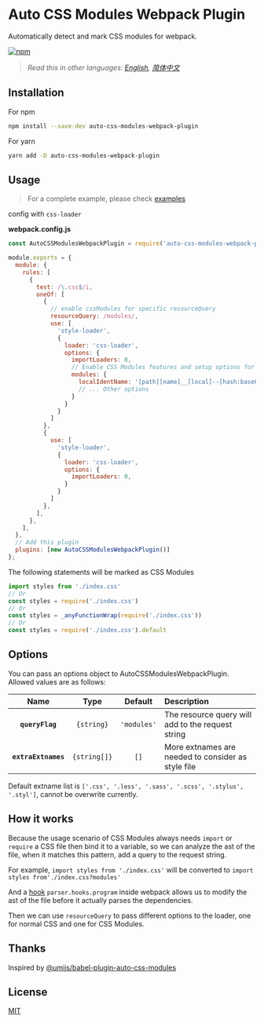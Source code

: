 # Auto CSS Modules Webpack Plugin

Automatically detect and mark CSS modules for webpack.

[![npm][npm]][npm-url]

> *Read this in other languages: [English](README.md), [简体中文](README_CN.md)*

## Installation

For npm
```bash
npm install --save-dev auto-css-modules-webpack-plugin
```

For yarn
```bash
yarn add -D auto-css-modules-webpack-plugin
```

## Usage

> For a complete example, please check [examples](https://github.com/waivital/auto-css-modules-webpack-plugin/tree/main/examples)

config with `css-loader`

**webpack.config.js**

```javascript
const AutoCSSModulesWebpackPlugin = require('auto-css-modules-webpack-plugin')

module.exports = {
  module: {
    rules: [
      {
        test: /\.css$/i,
        oneOf: [
          {
            // enable cssModules for specific resourceQuery
            resourceQuery: /modules/,
            use: [
              'style-loader',
              {
                loader: 'css-loader',
                options: {
                  importLoaders: 0,
                  // Enable CSS Modules features and setup options for them.
                  modules: {
                    localIdentName: '[path][name]__[local]--[hash:base64:5]',
                    // ... Other options
                  }
                }
              }
            ]
          },
          {
            use: [
              'style-loader',
              {
                loader: 'css-loader',
                options: {
                  importLoaders: 0,
                }
              }
            ]
          },
        ],
      },
    ],
  },
  // Add this plugin
  plugins: [new AutoCSSModulesWebpackPlugin()]
};
```

The following statements will be marked as CSS Modules

```js
import styles from './index.css'
// Or
const styles = require('./index.css')
// Or
const styles = _anyFunctionWrap(require('./index.css'))
// Or
const styles = require('./index.css').default
```

## Options

You can pass an options object to AutoCSSModulesWebpackPlugin. Allowed values are as follows:

|        Name         |     Type     |   Default   | Description                                        |
| :-----------------: | :----------: | :---------: | :------------------------------------------------- |
|   **`queryFlag`**   |  `{string}`  | `'modules'` | The resource query will add to the request string  |
| **`extraExtnames`** | `{string[]}` |    `[]`     | More extnames are needed to consider as style file |

Default extname list is `['.css', '.less', '.sass', '.scss', '.stylus', '.styl']`, cannot be overwrite currently.

## How it works

Because the usage scenario of CSS Modules always needs `import` or `require` a CSS file then bind it to a variable, so we can analyze the ast of the file, when it matches this pattern, add a query to the request string.

For example, `import styles from './index.css'` will be converted to `import styles from'./index.css?modules'`

And a [hook](https://webpack.js.org/api/parser/#program) `parser.hooks.program` inside webpack allows us to modify the ast of the file before it actually parses the dependencies.

Then we can use `resourceQuery` to pass different options to the loader, one for normal CSS and one for CSS Modules.

## Thanks

Inspired by [@umijs/babel-plugin-auto-css-modules](https://www.npmjs.com/package/@umijs/babel-plugin-auto-css-modules)


## License

[MIT](./LICENSE)

[npm]: https://img.shields.io/npm/v/auto-css-modules-webpack-plugin.svg
[npm-url]: https://npmjs.com/package/auto-css-modules-webpack-plugin
